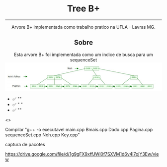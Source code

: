 <h1 align="center">Tree B+</h1>

---
<p align="center">
      Arvore B+ implementada como trabalho pratico na UFLA - Lavras MG.
</p>

<h2 align="center">Sobre</h2>
   
<p align="center">
    Esta arvore B+ foi implementada como um indice de busca para um sequenceSet      
    <img  src="https://github.com/felipecarvalhogodoi98/Bplus/blob/master/img/tree.png" />
    
</p>


   - ✅ "" 
   - ✅ " " 
   - ✅ "" 

<>

Compilar "g++ -o executavel main.cpp Bmais.cpp Dado.cpp Pagina.cpp sequenceSet.cpp Noh.cpp Key.cpp"



captura de pacotes

https://drive.google.com/file/d/1g9gFX9xffJWl0f7SXVM1d6v4l7ojY3Ew/view
